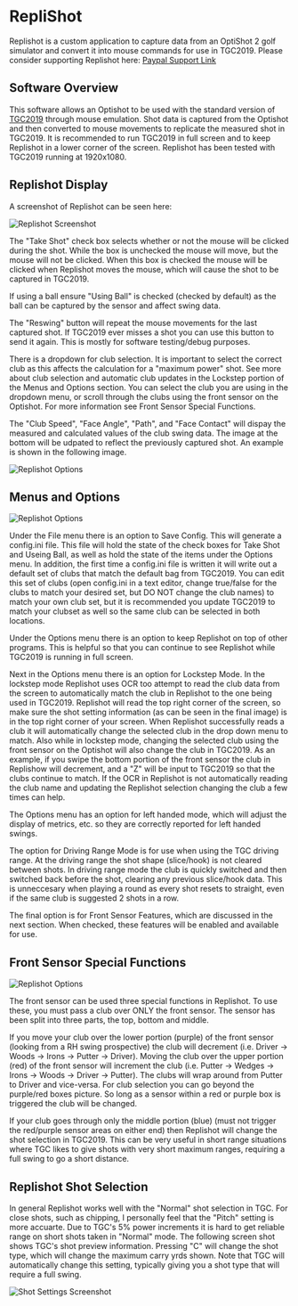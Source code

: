 # RepliShot
Replishot is a custom application to capture data from an OptiShot 2 golf simulator and convert it into mouse commands for use in TGC2019.  Please consider supporting Replishot here: [Paypal Support Link](https://www.paypal.com/donate/?business=2CYDC37QAFDV8&no_recurring=0&item_name=Thank+you+for+your+support+of+Replishot%21&currency_code=USD)

## Software Overview

This software allows an Optishot to be used with the standard version of [TGC2019](https://store.steampowered.com/app/695290/The_Golf_Club_2019_featuring_PGA_TOUR/) through mouse emulation.  Shot data is captured from the Optishot and then converted to mouse movements to replicate the measured shot in TGC2019.  It is recommended to run TGC2019 in full screen and to keep Replishot in a lower corner of the screen.  Replishot has been tested with TGC2019 running at 1920x1080.

## Replishot Display

A screenshot of Replishot can be seen here:

![Replishot Screenshot](https://github.com/zaren171/RepliShot/blob/master/Replishot_image.PNG)

The "Take Shot" check box selects whether or not the mouse will be clicked during the shot.  While the box is unchecked the mouse will move, but the mouse will not be clicked.  When this box is checked the mouse will be clicked when Replishot moves the mouse, which will cause the shot to be captured in TGC2019.  

If using a ball ensure "Using Ball" is checked (checked by default) as the ball can be captured by the sensor and affect swing data.

The "Reswing" button will repeat the mouse movements for the last captured shot.  If TGC2019 ever misses a shot you can use this button to send it again.  This is mostly for software testing/debug purposes.

There is a dropdown for club selection.  It is important to select the correct club as this affects the calculation for a "maximum power" shot.  See more about club selection and automatic club updates in the Lockstep portion of the Menus and Options section.  You can select the club you are using in the dropdown menu, or scroll through the clubs using the front sensor on the Optishot.  For more information see Front Sensor Special Functions.  

The "Club Speed", "Face Angle", "Path", and "Face Contact" will dispay the measured and calculated values of the club swing data.  The image at the bottom will be udpated to reflect the previously captured shot.  An example is shown in the following image.

![Replishot Options](https://github.com/zaren171/RepliShot/blob/master/Replishot_swing_data.PNG)

## Menus and Options

![Replishot Options](https://github.com/zaren171/RepliShot/blob/master/Replishot_options_menu.PNG)

Under the File menu there is an option to Save Config.  This will generate a config.ini file.  This file will hold the state of the check boxes for Take Shot and Useing Ball, as well as hold the state of the items under the Options menu.  In addition, the first time a config.ini file is written it will write out a default set of clubs that match the default bag from TGC2019.  You can edit this set of clubs (open config.ini in a text editor, change true/false for the clubs to match your desired set, but DO NOT change the club names) to match your own club set, but it is recommended you update TGC2019 to match your clubset as well so the same club can be selected in both locations.

Under the Options menu there is an option to keep Replishot on top of other programs.  This is helpful so that you can continue to see Replishot while TGC2019 is running in full screen.

Next in the Options menu there is an option for Lockstep Mode.  In the lockstep mode Replishot uses OCR too attempt to read the club data from the screen to automatically match the club in Replishot to the one being used in TGC2019.  Replishot will read the top right corner of the screen, so make sure the shot setting information (as can be seen in the final image) is in the top right corner of your screen.  When Replishot successfully reads a club it will automatically change the selected club in the drop down menu to match.  Also while in lockstep mode, changing the selected club using the front sensor on the Optishot will also change the club in TGC2019.  As an example, if you swipe the bottom portion of the front sensor the club in Replishow will decrement, and a "Z" will be input to TGC2019 so that the clubs continue to match.  If the OCR in Replishot is not automatically reading the club name and updating the Replishot selection changing the club a few times can help.

The Options menu has an option for left handed mode, which will adjust the display of metrics, etc. so they are correctly reported for left handed swings.

The option for Driving Range Mode is for use when using the TGC driving range.  At the driving range the shot shape (slice/hook) is not cleared between shots.  In driving range mode the club is quickly switched and then switched back before the shot, clearing any previous slice/hook data.  This is unneccesary when playing a round as every shot resets to straight, even if the same club is suggested 2 shots in a row.

The final option is for Front Sensor Features, which are discussed in the next section.  When checked, these features will be enabled and available for use.

## Front Sensor Special Functions

![Replishot Options](https://github.com/zaren171/RepliShot/blob/master/Optishot_front_sensor_split.PNG)

The front sensor can be used three special functions in Replishot.  To use these, you must pass a club over ONLY the front sensor.  The sensor has been split into three parts, the top, bottom and middle.

If you move your club over the lower portion (purple) of the front sensor (looking from a RH swing prospective) the club will decrement (i.e. Driver -> Woods -> Irons -> Putter -> Driver).  Moving the club over the upper portion (red) of the front sensor will increment the club (i.e. Putter -> Wedges -> Irons -> Woods -> Driver -> Putter).  The clubs will wrap around from Putter to Driver and vice-versa.  For club selection you can go beyond the purple/red boxes picture.  So long as a sensor within a red or purple box is triggered the club will be changed.

If your club goes through only the middle portion (blue) (must not trigger the red/purple sensor areas on either end) then Replishot will change the shot selection in TGC2019.  This can be very useful in short range situations where TGC likes to give shots with very short maximum ranges, requiring a full swing to go a short distance.

## Replishot Shot Selection

In general Replishot works well with the "Normal" shot selection in TGC.  For close shots, such as chipping, I personally feel that the "Pitch" setting is more accuarte.  Due to TGC's 5% power increments it is hard to get reliable range on short shots taken in "Normal" mode.  The following screen shot shows TGC's shot preview information.  Pressing "C" will change the shot type, which will change the maximum carry yrds shown.  Note that TGC will automatically change this setting, typically giving you a shot type that will require a full swing.

![Shot Settings Screenshot](https://github.com/zaren171/RepliShot/blob/master/TGC_Shot_Settings.PNG)
